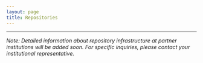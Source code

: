 ```yaml
---
layout: page
title: Repositories
---
```


<!-- KFUG, PLUS, UWK, ÖNB, ÖAW-->

---
*Note: Detailed information about repository infrastructure at partner institutions will be added soon. For specific inquiries, please contact your institutional representative.*